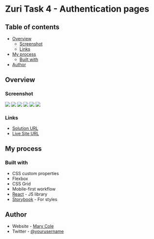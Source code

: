 # Zuri Task 4 - Authentication pages

## Table of contents

- [Overview](#overview)
  - [Screenshot](#screenshot)
  - [Links](#links)
- [My process](#my-process)
  - [Built with](#built-with)
- [Author](#author)

## Overview
### Screenshot

![](./images/page3.png)
![](./images/page4.png)
![](./images/page5.png)
![](./images/page6.png)
![](./images/page7.png)
![](./images/page8.png)

### Links

- [Solution URL](https://your-solution-url.com)
- [Live Site URL](https://velvety-puppy-ef78c1.netlify.app/)

## My process

### Built with

- CSS custom properties
- Flexbox
- CSS Grid
- Mobile-first workflow
- [React](https://reactjs.org/) - JS library
- [Storybook](https://storybook.js.org/) - For styles

## Author

- Website - [Mary Cole](https://velvety-puppy-ef78c1.netlify.app/)
- Twitter - [@yourusername](https://www.twitter.com/yourusername)

